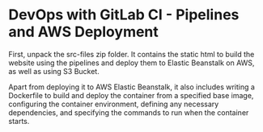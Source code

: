 # DevOps with GitLab CI - Pipelines and AWS Deployment

First, unpack the src-files zip folder. It contains the static html to build the website using the pipelines and deploy them to Elastic Beanstalk on AWS, as well as using S3 Bucket.

Apart from deploying it to AWS Elastic Beanstalk, it also includes writing a Dockerfile to build and deploy the container from a specified base image, configuring the container environment, defining any necessary dependencies, and specifying the commands to run when the container starts.
